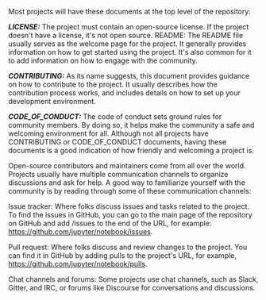 Most projects will have these documents at the top level of the repository:

***LICENSE:*** The project must contain an open-source license. If the project doesn't have a license, it's not open source.
README: The README file usually serves as the welcome page for the project. It generally provides information on how to get started using the project. It's also common for it to add information on how to engage with the community.

***CONTRIBUTING:*** As its name suggests, this document provides guidance on how to contribute to the project. It usually describes how the contribution process works, and includes details on how to set up your development environment.

***CODE_OF_CONDUCT:*** The code of conduct sets ground rules for community members. By doing so, it helps make the community a safe and welcoming environment for all.
Although not all projects have CONTRIBUTING or CODE_OF_CONDUCT documents, having these documents is a good indication of how friendly and welcoming a project is.


Open-source contributors and maintainers come from all over the world. Projects usually have multiple communication channels to organize discussions and ask for help. A good way to familiarize yourself with the community is by reading through some of these communication channels:

Issue tracker: Where folks discuss issues and tasks related to the project. To find the issues in GitHub, you can go to the main page of the repository on GitHub and add /issues to the end of the URL, for example: https://github.com/jupyter/notebook/issues.

Pull request: Where folks discuss and review changes to the project. You can find it in GitHub by adding pulls to the project's URL, for example, https://github.com/jupyter/notebook/pulls.

Chat channels and forums: Some projects use chat channels, such as Slack, Gitter, and IRC, or forums like Discourse for conversations and discussions.